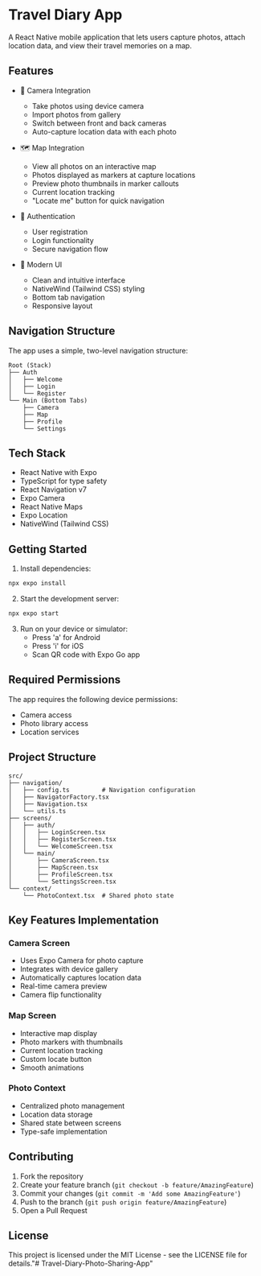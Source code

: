 # Travel Diary App

A React Native mobile application that lets users capture photos, attach location data, and view their travel memories on a map.

## Features

- 📸 Camera Integration
  - Take photos using device camera
  - Import photos from gallery
  - Switch between front and back cameras
  - Auto-capture location data with each photo

- 🗺️ Map Integration
  - View all photos on an interactive map
  - Photos displayed as markers at capture locations
  - Preview photo thumbnails in marker callouts
  - Current location tracking
  - "Locate me" button for quick navigation

- 🔐 Authentication
  - User registration
  - Login functionality
  - Secure navigation flow

- 💅 Modern UI
  - Clean and intuitive interface
  - NativeWind (Tailwind CSS) styling
  - Bottom tab navigation
  - Responsive layout

## Navigation Structure

The app uses a simple, two-level navigation structure:

```
Root (Stack)
├── Auth
│   ├── Welcome
│   ├── Login
│   └── Register
└── Main (Bottom Tabs)
    ├── Camera
    ├── Map
    ├── Profile
    └── Settings
```

## Tech Stack

- React Native with Expo
- TypeScript for type safety
- React Navigation v7
- Expo Camera
- React Native Maps
- Expo Location
- NativeWind (Tailwind CSS)


## Getting Started

1. Install dependencies:
```bash
npx expo install
```

2. Start the development server:
```bash
npx expo start
```

3. Run on your device or simulator:
   - Press 'a' for Android
   - Press 'i' for iOS
   - Scan QR code with Expo Go app

## Required Permissions

The app requires the following device permissions:
- Camera access
- Photo library access
- Location services

## Project Structure

```
src/
├── navigation/
│   ├── config.ts         # Navigation configuration
│   ├── NavigatorFactory.tsx
│   ├── Navigation.tsx
│   └── utils.ts
├── screens/
│   ├── auth/
│   │   ├── LoginScreen.tsx
│   │   ├── RegisterScreen.tsx
│   │   └── WelcomeScreen.tsx
│   └── main/
│       ├── CameraScreen.tsx
│       ├── MapScreen.tsx
│       ├── ProfileScreen.tsx
│       └── SettingsScreen.tsx
└── context/
    └── PhotoContext.tsx  # Shared photo state
```

## Key Features Implementation

### Camera Screen
- Uses Expo Camera for photo capture
- Integrates with device gallery
- Automatically captures location data
- Real-time camera preview
- Camera flip functionality

### Map Screen
- Interactive map display
- Photo markers with thumbnails
- Current location tracking
- Custom locate button
- Smooth animations

### Photo Context
- Centralized photo management
- Location data storage
- Shared state between screens
- Type-safe implementation

## Contributing

1. Fork the repository
2. Create your feature branch (`git checkout -b feature/AmazingFeature`)
3. Commit your changes (`git commit -m 'Add some AmazingFeature'`)
4. Push to the branch (`git push origin feature/AmazingFeature`)
5. Open a Pull Request

## License

This project is licensed under the MIT License - see the LICENSE file for details."# Travel-Diary-Photo-Sharing-App" 
